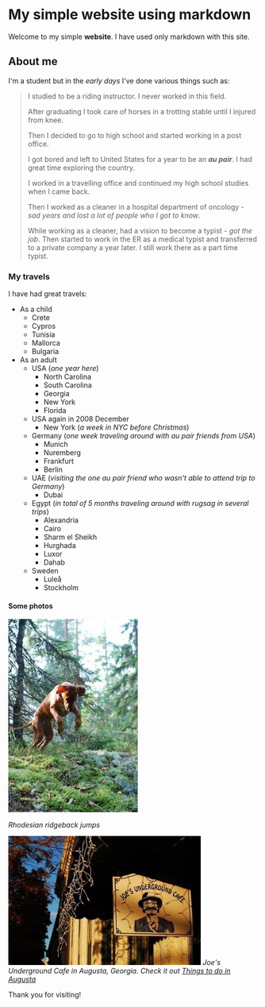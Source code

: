 # My simple website using markdown

Welcome to my simple **website**. I have used only markdown with this site.

## About me

I'm a student but in the *early days* I've done various things such as:

> I studied to be a riding instructor. I never worked in this field.
>
> After graduating I took care of horses in a trotting stable until I injured from knee.
>
> Then I decided to go to high school and started working in a post office.
>
> I got bored and left to United States for a year to be an ***au pair***. I had great time exploring the country.
>
> I worked in a travelling office and continued my high school studies when I came back.
>
> Then I worked as a cleaner in a hospital department of oncology - _sad years and lost a lot of people who I got to know_.
>
> While working as a cleaner, had a vision to become a typist - _got the job_. Then started to work in the ER as a medical typist and transferred to a private company a year later. I still work there as a part time typist.

### My travels

I have had great travels:

- As a child
    - Crete
    - Cypros
    - Tunisia
    - Mallorca
    - Bulgaria
- As an adult
    - USA (_one year here_)
        - North Carolina
        - South Carolina
        - Georgia
        - New York
        - Florida
    - USA again in 2008 December
        - New York (_a week in NYC before Christmas_)
    - Germany (_one week traveling around with au pair friends from USA_)
        - Munich
        - Nuremberg
        - Frankfurt
        - Berlin
    - UAE (_visiting the one au pair friend who wasn't able to attend trip to Germany_)
        - Dubai
    - Egypt (_in total of 5 months traveling around with rugsag in several trips_)
        - Alexandria
        - Cairo
        - Sharm el Sheikh
        - Hurghada
        - Luxor
        - Dahab
    - Sweden
        - Luleå
        - Stockholm

#### Some photos

![Local Image](assets/images/IMG_2777.JPG)

_Rhodesian ridgeback jumps_

![Local Image](assets/images/IMG_2778.JPG)
_Joe's Underground Cafe in Augusta, Georgia. Check it out *[Things to do in Augusta](https://www.visitaugusta.com/listing/joes-underground/268/)*_

Thank you for visiting!

